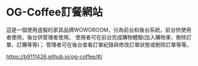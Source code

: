 # OG-Coffee訂餐網站

這是一個使用虛擬的家具品牌WOWOROOM，分為前台和後台系統，前台供使用者使用，後台供管理者使用。 使用者可在前台完成購物體驗(加入購物車、刪除訂單、訂購等等)； 管理者可在後台查看訂單紀錄與修改訂單狀態或刪除訂單等等。

https://b9111426.github.io/og-coffee/#/
